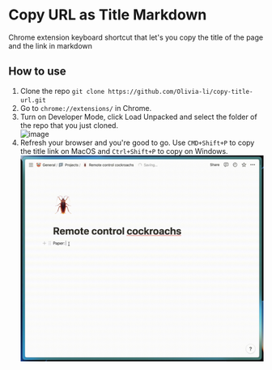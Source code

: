 # Copy URL as Title Markdown
Chrome extension keyboard shortcut that let's you copy the title of the page and the link in markdown

## How to use
1) Clone the repo `git clone https://github.com/Olivia-li/copy-title-url.git`
2) Go to `chrome://extensions/` in Chrome.
3) Turn on Developer Mode, click Load Unpacked and select the folder of the repo that you just cloned. <br><img width="775" alt="image" src="https://github.com/Olivia-li/copy-title-url/assets/9896624/245b751a-280e-4167-905d-4e58581aad28">
5) Refresh your browser and you're good to go. Use `CMD+Shift+P` to copy the title link on MacOS and `Ctrl+Shift+P` to copy on Windows. <br><img width="775" alt="image" src="https://github.com/Olivia-li/copy-title-url/blob/master/gif.gif">
